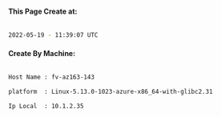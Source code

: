 
   
#### This Page Create at:

```bash

2022-05-19 - 11:39:07 UTC

```

#### Create By Machine:

```bash

Host Name : fv-az163-143

platform  : Linux-5.13.0-1023-azure-x86_64-with-glibc2.31

Ip Local  : 10.1.2.35

```

